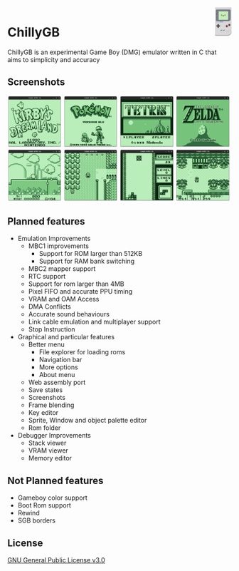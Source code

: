 <img src="res/icons/ChillyGB.svg" alt="logo" title="ChillyGB" align="right" height="64px" />

# ChillyGB

ChillyGB is an experimental Game Boy (DMG) emulator written in C that aims to simplicity and accuracy

## Screenshots

<a><img src="screenshots/Kirby1.png" width="24.25%"/></a>
<a><img src="screenshots/Pokemon1.png" width="24.25%"/></a>
<a><img src="screenshots/Tetris1.png" width="24.25%"/></a>
<a><img src="screenshots/Zelda1.png" width="24.25%"/></a>
<a><img src="screenshots/Kirby2.png" width="24.25%"/></a>
<a><img src="screenshots/Pokemon2.png" width="24.25%"/></a>
<a><img src="screenshots/Tetris2.png" width="24.25%"/></a>
<a><img src="screenshots/Zelda2.png" width="24.25%"/></a>

## Planned features

* Emulation Improvements
  * MBC1 improvements
    * Support for ROM larger than 512KB
    * Support for RAM bank switching
  * MBC2 mapper support
  * RTC support
  * Support for rom larger than 4MB
  * Pixel FIFO and accurate PPU timing
  * VRAM and OAM Access
  * DMA Conflicts
  * Accurate sound behaviours
  * Link cable emulation and multiplayer support
  * Stop Instruction
* Graphical and particular features
  * Better menu
    * File explorer for loading roms
    * Navigation bar
    * More options
    * About menu
  * Web assembly port
  * Save states
  * Screenshots
  * Frame blending
  * Key editor
  * Sprite, Window and object palette editor
  * Rom folder
* Debugger Improvements
  * Stack viewer
  * VRAM viewer
  * Memory editor

## Not Planned features

* Gameboy color support
* Boot Rom support
* Rewind
* SGB borders

## License

[GNU General Public License v3.0](https://github.com/AuroraViola/ChillyGB/blob/main/LICENSE.md)